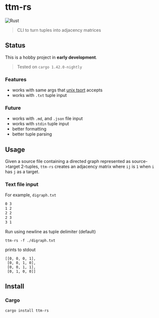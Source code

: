 # ttm-rs

![Rust](https://github.com/nonnontrivial/ttm-rs/workflows/Rust/badge.svg)

> CLI to turn tuples into adjacency matrices

## Status

This is a hobby project in **early development**.

> Tested on `cargo 1.42.0-nightly`

### Features
- works with same args that [unix tsort](https://en.wikipedia.org/wiki/Tsort) accepts
- works with `.txt` tuple input

### Future
- works with `.md`, and `.json` file input
- works with `stdin` tuple input
- better formatting
- better tuple parsing

## Usage

Given a source file containing a directed graph represented as source->target
2-tuples, `ttm-rs` creates an adjacency matrix where `ij` is `1` when `i` has
`j` as a target.

### Text file input

For example, `digraph.txt`

```txt
0 3
1 2
2 2
2 3
3 1
```

Run using newline as tuple delimiter (default)

```shell
ttm-rs -f ./digraph.txt
```

prints to stdout

```shell
[[0, 0, 0, 1],
 [0, 0, 1, 0],
 [0, 0, 1, 1],
 [0, 1, 0, 0]]
```

## Install

### Cargo

```shell
cargo install ttm-rs
```
